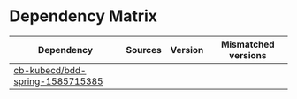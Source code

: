 # Dependency Matrix

Dependency | Sources | Version | Mismatched versions
---------- | ------- | ------- | -------------------
[cb-kubecd/bdd-spring-1585715385](https://github.com/cb-kubecd/bdd-spring-1585715385.git) |  | []() | 
